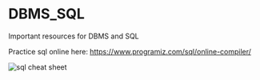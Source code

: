 # DBMS_SQL
Important resources for DBMS and SQL

Practice sql online here: https://www.programiz.com/sql/online-compiler/

![sql cheat sheet](https://user-images.githubusercontent.com/16284215/223745578-c5f974e3-9d11-4fd8-9a8b-e4eca53f8bb8.png)
